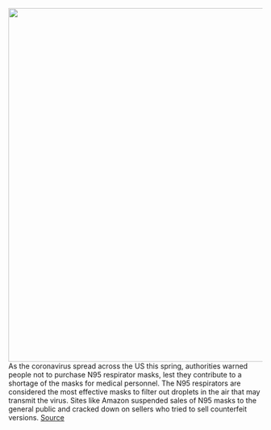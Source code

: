 <img src='https://cdn.vox-cdn.com/thumbor/cer6MoK8xlN07zTcQCsa-lSTpEo=/0x0:4497x2963/1200x800/filters:focal(1790x782:2508x1500)/cdn.vox-cdn.com/uploads/chorus_image/image/66990913/1221090139.jpg.0.jpg' width='700px' /><br/>
As the coronavirus spread across the US this spring, authorities warned people not to purchase N95 respirator masks, lest they contribute to a shortage of the masks for medical personnel. The N95 respirators are considered the most effective masks to filter out droplets in the air that may transmit the virus. Sites like Amazon suspended sales of N95 masks to the general public and cracked down on sellers who tried to sell counterfeit versions.
<a href='https://www.theverge.com/2020/6/27/21305390/go-read-this-propublica-masks-coronavirus'> Source <a/>